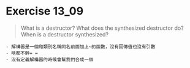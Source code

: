 # Exercise 13_09
> What is a destructor? What does the synthesized destructor do? When is a destructor synthesized?
```
- 解構器是一個和類別名稱同名前面加上~的函數，沒有回傳值也沒有引數
- 啥都不幹= =
- 沒有定義解構器的時候會幫我們合成一個
```